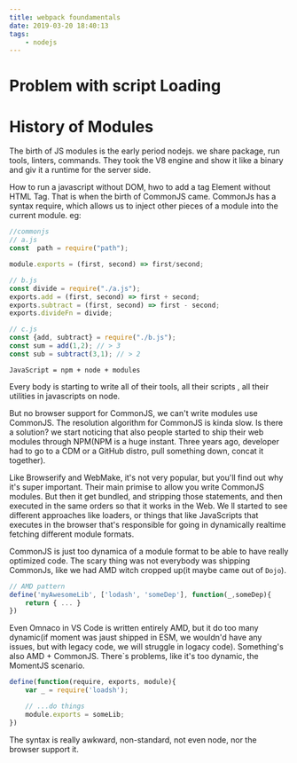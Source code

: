 ```yaml
---
title: webpack foundamentals
date: 2019-03-20 18:40:13
tags:
    - nodejs
---
```

# Problem with script Loading

# History of Modules
The birth of JS modules is the early period nodejs. we share package, run tools, linters, commands. They took the V8 engine and show it like a binary and giv it a runtime for the server side.

How to run a javascript without DOM, hwo to add a tag Element without HTML Tag.  That is when the birth of CommonJS came. CommonJs has a syntax require, which allows us to inject other pieces of a module into the current module.
eg:

```js
//commonjs
// a.js 
const  path = require("path");

module.exports = (first, second) => first/second;

// b.js
const divide = require("./a.js");
exports.add = (first, second) => first + second;
exports.subtract = (first, second) => first - second;
exports.divideFn = divide;

// c.js
const {add, subtract} = require("./b.js");
const sum = add(1,2); // > 3
const sub = subtract(3,1); // > 2
```

``JavaScript = npm + node + modules``

Every body is starting to write all of their tools, all their scripts , all their utilities in javascripts on node.

But no browser support for CommonJS, we can't write modules use CommonJS. The resolution algorithm for CommonJS is kinda slow. Is there a solution? we start noticing that also people started to ship their web modules through NPM(NPM is a huge instant. Three years ago, developer had to go to a CDM or a GitHub distro, pull something down, concat it together).

Like Browserify and WebMake, it's not very popular, but you'll find out why it's super important. Their main primise to allow you write CommonJS modules.
But then it get bundled, and stripping those statements, and then executed in the same orders so that it works in the Web. We ll started to see different approaches like loaders, or things that like JavaScripts that executes in the browser that's responsible for going in dynamically realtime fetching different module formats.

CommonJS is just too dynamica of a module format to be able to have really optimized code. The scary thing was not everybody was shipping CommonJs, like we had AMD witch cropped up(it maybe came out of `Dojo`).

```js
// AMD pattern
define('myAwesomeLib', ['lodash', 'someDep'], function(_,someDep){
    return { ... }
})
```

Even Omnaco in VS Code is written entirely AMD, but  it do too many dynamic(if moment was jaust shipped in ESM, we wouldn'd have any issues, but with legacy code, we will struggle in logacy code). Something's also AMD + CommonJS. There`s problems, like it's too dynamic, the MomentJS scenario.

```js
define(function(require, exports, module){
    var _ = require('loadsh');

    // ...do things
    module.exports = someLib;
})
```

The syntax is really awkward, non-standard, not even node, nor the browser support it.





